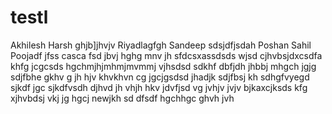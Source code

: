 # testl

Akhilesh
Harsh
ghjb]jhvjv
Riyadlagfgh
Sandeep
sdsjdfjsdah
Poshan
Sahil
Poojadf
jfss
casca
fsd
jbvj
hghg
mnv
jh
sfdcsxassdsds
wjsd
cjhvbsjdxcsdfa
khfg
jcgcsds
hgchmjhjmhmjmvmmj
vjhsdsd
sdkhf
dbfjdh
jhbbj
mhgch
jgjg
sdjfbhe
gkhv
g
jh
hjv
khvkhvn cg
jgcjgsdsd
jhadjk
sdjfbsj
kh
sdhgfvyegd
sjkdf
jgc
sjkdfvsdh
djhvd
jh
vhjh
hkv
jdvfjsd
vg
jvhjv
jvjv
bjkaxcjksds
kfg
xjhvbdsj
vkj
jg
hgcj
newjkh
sd
dfsdf
hgchhgc
ghvh
jvh
